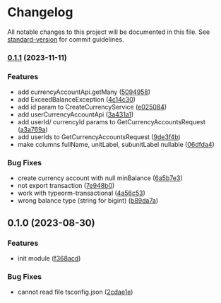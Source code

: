 # Changelog

All notable changes to this project will be documented in this file. See [standard-version](https://github.com/conventional-changelog/standard-version) for commit guidelines.

### [0.1.1](https://github.com/RoxaVN/roxavn/compare/v0.1.0...v0.1.1) (2023-11-11)

### Features

- add currencyAccountApi.getMany ([5094958](https://github.com/RoxaVN/roxavn/commit/5094958f2a2688ac7d4c0f56f04ce3a708dcffc5))
- add ExceedBalanceException ([4c14c30](https://github.com/RoxaVN/roxavn/commit/4c14c30fbf03bfefeb20eef2814b8364c7c586a7))
- add id param to CreateCurrencyService ([e025084](https://github.com/RoxaVN/roxavn/commit/e025084329771f1cc8aa6527e392a456e133b577))
- add userCurrencyAccountApi ([3a431a1](https://github.com/RoxaVN/roxavn/commit/3a431a1b79571536b29290d13964842ac616bfd7))
- add userId/ currencyId params to GetCurrencyAccountsRequest ([a3a769a](https://github.com/RoxaVN/roxavn/commit/a3a769a822209b0b7b67abd0719493cdf8936599))
- add userIds to GetCurrencyAccountsRequest ([9de3f4b](https://github.com/RoxaVN/roxavn/commit/9de3f4b2ec9733a711926cc766ddd30022aa61c9))
- make columns fullName, unitLabel, subunitLabel nullable ([06dfda4](https://github.com/RoxaVN/roxavn/commit/06dfda423bd39531e8685db6cd01a14357ab65eb))

### Bug Fixes

- create currency account with null minBalance ([6a5b7e3](https://github.com/RoxaVN/roxavn/commit/6a5b7e31754551803593b12c460bfd91ac45fef9))
- not export transaction ([7e948b0](https://github.com/RoxaVN/roxavn/commit/7e948b0d00099baa6d6f5c6eef60bc59b0eb0298))
- work with typeorm-transactional ([4a56c53](https://github.com/RoxaVN/roxavn/commit/4a56c53cbb3dafdb59c07cfe4dc03f0bb3e1c8fc))
- wrong balance type (string for bigint) ([b89da7a](https://github.com/RoxaVN/roxavn/commit/b89da7aaa0560944d7cdaf0fa47e4b8c08eee3d9))

## 0.1.0 (2023-08-30)

### Features

- init module ([f368acd](https://github.com/RoxaVN/roxavn/commit/f368acdffaa9be6c6bc5bbb672fb08bed0a4641d))

### Bug Fixes

- cannot read file tsconfig.json ([2cdae1e](https://github.com/RoxaVN/roxavn/commit/2cdae1eeb720b7e93a7ece2f69b027788ac82436))
